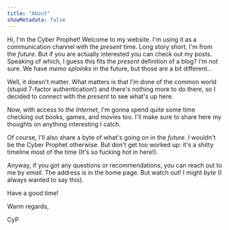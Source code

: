 ```yaml
---
title: "About"
showMetadata: false
---
```


Hi, I'm the Cyber Prophet! Welcome to my website. I'm using it as a
communication channel with the _present_ time. Long story short, I'm from the
_future_. But if you are actually interested you can check out my posts.
Speaking of which, I guess this fits the _present_ definition of a blog? I'm not
sure. We have _memo sploinks_ in the future, but those are a bit different...

Well, it doesn't matter. What matters is that I'm done of the common world
(stupid 7-factor authentication!)
and there's nothing more to do there,
    so I decided to connect with the _present_ to see what's up here.

Now, with access to _the Internet_, I'm gonna spend quite some time checking
out books, games, and movies too.
I'll make sure to share here my thoughts on anything interesting I catch.

Of course, I'll also share a byte of what's going on in the _future_. I wouldn't
be the Cyber Prophet otherwise. But don't get too worked up: it's a shitty
timeline most of the time (It's so fucking hot in here!).

Anyway, if you got any questions or recommendations, you can reach out to me by
_email_. The address is in the home page. But watch out! I might _byte_ (I
    always wanted to say this).

Have a good time!

Warm regards,

CyP


